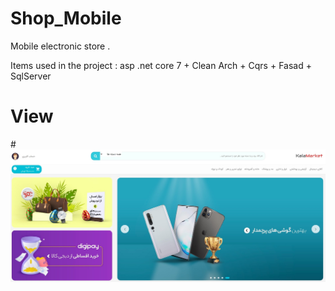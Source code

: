 # Shop_Mobile

Mobile electronic store .

Items used in the project : asp .net core 7 + Clean Arch + Cqrs + Fasad + SqlServer

# View

#![Shop_Mobile](WebView/img.jpg)
